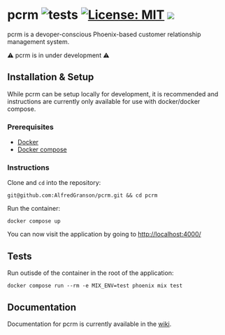 # pcrm ![tests](https://github.com/AlfredGranson/pcrm/actions/workflows/elixir.yml/badge.svg) [![License: MIT](https://img.shields.io/badge/License-MIT-blue.svg)](https://github.com/AlfredGranson/pcrm/blob/main/LICENSE) ![](https://www.repostatus.org/badges/latest/wip.svg)

pcrm is a devoper-conscious Phoenix-based customer relationship management system.

:warning: pcrm is in under development :warning:

## Installation & Setup
While pcrm can be setup locally for development, it is recommended and instructions are currently only available for use with docker/docker compose.

### Prerequisites
- [Docker](https://docs.docker.com/get-docker/)
- [Docker compose](https://docs.docker.com/compose/install/)

### Instructions
Clone and `cd` into the repository:

```
git@github.com:AlfredGranson/pcrm.git && cd pcrm
```
Run the container:

```
docker compose up
```
You can now visit the application by going to [http://localhost:4000/](http://localhost:4000/)

## Tests
Run outisde of the container in the root of the application:

```
docker compose run --rm -e MIX_ENV=test phoenix mix test
```

## Documentation
Documentation for pcrm is currently available in the [wiki](https://github.com/AlfredGranson/pcrm/wiki).
